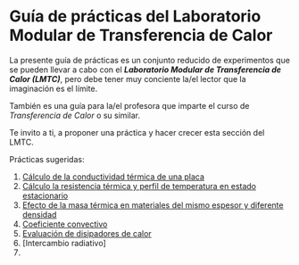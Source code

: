 # Guía de prácticas del Laboratorio Modular de Transferencia de Calor

La presente guía de prácticas es un conjunto reducido de experimentos
que se pueden llevar a cabo con el **_Laboratorio Modular de Transferencia de Calor (LMTC)_**,
pero debe tener muy conciente la/el lector que la imaginación es el límite.

También es una guía para la/el profesora que imparte el curso de _Transferencia
de Calor_ o su similar.

Te invito a ti, a proponer una práctica y hacer crecer esta sección del LMTC.

Prácticas sugeridas:
1. [Cálculo de la conductividad térmica de una placa](https://github.com/AltamarMx/LabModularCalor/blob/main/practicas/conductividad_termica.md)
2. [Cálculo la resistencia térmica y perfil de temperatura en estado estacionario](https://github.com/AltamarMx/LabModularCalor/blob/main/practicas/resistencia_termica.md)
3. [Efecto de la masa térmica en materiales del mismo espesor y diferente densidad](https://github.com/AltamarMx/LabModularCalor/blob/main/practicas/masa_termica.md)
4. [Coeficiente convectivo](https://github.com/AltamarMx/LabModularCalor/blob/main/practicas/coeficiente_convectivo.md)
5. [Evaluación de disipadores de calor](https://github.com/AltamarMx/LabModularCalor/blob/main/practicas/evaluacion_intercambiador.md)
6. [Intercambio radiativo]
7.
